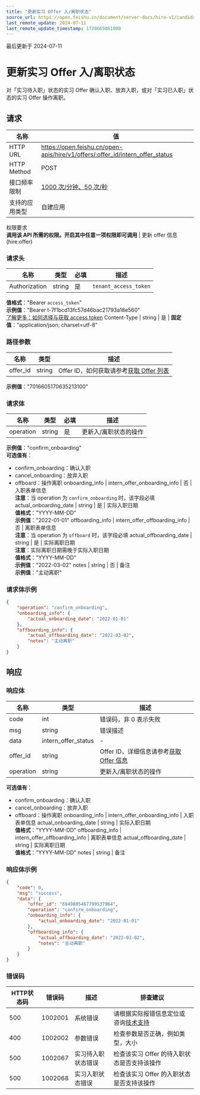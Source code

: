 ```yaml
---
title: "更新实习 Offer 入/离职状态"
source_url: https://open.feishu.cn/document/server-docs/hire-v1/candidate-management/delivery-process-management/offer/intern_offer_status
last_remote_update: 2024-07-11
last_remote_update_timestamp: 1720669861000
---
```

最后更新于 2024-07-11

# 更新实习 Offer 入/离职状态

对「实习待入职」状态的实习 Offer 确认入职、放弃入职，或对「实习已入职」状态的实习 Offer 操作离职。

## 请求
名称 | 值
---|---
HTTP URL | https://open.feishu.cn/open-apis/hire/v1/offers/:offer_id/intern_offer_status
HTTP Method | POST
接口频率限制 | [1000 次/分钟、50 次/秒](https://open.feishu.cn/document/ukTMukTMukTM/uUzN04SN3QjL1cDN)
支持的应用类型 | 自建应用
权限要求  
            **调用该 API 所需的权限。开启其中任意一项权限即可调用** | 更新 offer 信息(hire:offer)

### 请求头

名称 | 类型 | 必填 | 描述
--- | --- | --- | ---
Authorization | string | 是 | `tenant_access_token`  
**值格式**："Bearer `access_token`"  
**示例值**："Bearer t-7f1bcd13fc57d46bac21793a18e560"  
[了解更多：如何选择与获取 access token](https://open.feishu.cn/document/uAjLw4CM/ugTN1YjL4UTN24CO1UjN/trouble-shooting/how-to-choose-which-type-of-token-to-use)
Content-Type | string | 是 | **固定值**："application/json; charset=utf-8"

### 路径参数

名称 | 类型 | 描述
--- | --- | ---
offer_id | string | Offer ID，如何获取请参考[获取 Offer 列表](https://open.feishu.cn/document/ukTMukTMukTM/uMzM1YjLzMTN24yMzUjN/hire-v1/offer/list)  
**示例值**："7016605170635213100"

### 请求体

名称 | 类型 | 必填 | 描述
--- | --- | --- | ---
operation | string | 是 | 更新入/离职状态的操作  
**示例值**："confirm_onboarding"  
**可选值有**：  
- confirm_onboarding：确认入职  
- cancel_onboarding：放弃入职  
- offboard：操作离职
onboarding_info | intern_offer_onboarding_info | 否 | 入职表单信息  
**注意**：当 operation 为 `confirm_onboarding` 时，该字段必填
actual_onboarding_date | string | 是 | 实际入职日期  
**值格式**："YYYY-MM-DD"  
**示例值**："2022-01-01"
offboarding_info | intern_offer_offboarding_info | 否 | 离职表单信息  
**注意**：当 operation 为 `offboard` 时，该字段必填
actual_offboarding_date | string | 是 | 实际离职日期  
**注意**：实际离职日期需晚于实际入职日期  
**值格式**："YYYY-MM-DD"  
**示例值**："2022-03-02"
notes | string | 否 | 备注  
**示例值**："主动离职"

### 请求体示例
```json
{
    "operation": "confirm_onboarding",
    "onboarding_info": {
        "actual_onboarding_date": "2022-01-01"
    },
    "offboarding_info": {
        "actual_offboarding_date": "2022-03-02",
        "notes": "主动离职"
    }
}
```

## 响应

### 响应体

名称 | 类型 | 描述
--- | --- | ---
code | int | 错误码，非 0 表示失败
msg | string | 错误描述
data | intern_offer_status | \-
offer_id | string | Offer ID，详细信息请参考[获取 Offer 信息](https://open.feishu.cn/document/ukTMukTMukTM/uMzM1YjLzMTN24yMzUjN/hire-v1/application/offer)
operation | string | 更新入/离职状态的操作  
**可选值有**：  
- confirm_onboarding：确认入职  
- cancel_onboarding：放弃入职  
- offboard：操作离职
onboarding_info | intern_offer_onboarding_info | 入职表单信息
actual_onboarding_date | string | 实际入职日期  
**值格式**："YYYY-MM-DD"
offboarding_info | intern_offer_offboarding_info | 离职表单信息
actual_offboarding_date | string | 实际离职日期  
**值格式**："YYYY-MM-DD"
notes | string | 备注

### 响应体示例
```json
{
    "code": 0,
    "msg": "success",
    "data": {
        "offer_id": "6949805467799537964",
        "operation": "confirm_onboarding",
        "onboarding_info": {
            "actual_onboarding_date": "2022-01-01"
        },
        "offboarding_info": {
            "actual_offboarding_date": "2022-03-02",
            "notes": "主动离职"
        }
    }
}
```

### 错误码

HTTP状态码 | 错误码 | 描述 | 排查建议
--- | --- | --- | ---
500 | 1002001 | 系统错误 | 请根据实际报错信息定位或咨询[技术支持](https://applink.feishu.cn/TLJpeNdW)
400 | 1002002 | 参数错误 | 检查参数是否正确，例如类型，大小
500 | 1002067 | 实习待入职状态错误 | 检查该实习 Offer 的待入职状态是否支持该操作
500 | 1002068 | 实习入职状态错误 | 检查该实习 Offer 的入职状态是否支持该操作
